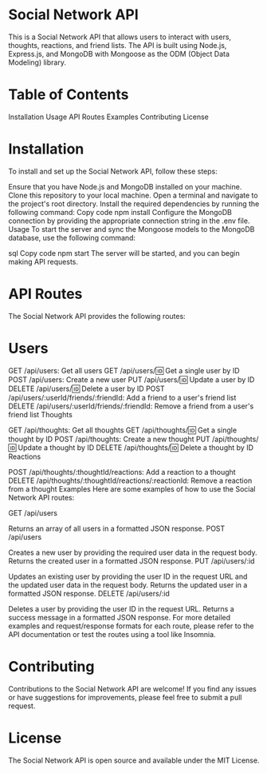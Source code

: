 # Social Network API
This is a Social Network API that allows users to interact with users, thoughts, reactions, and friend lists. The API is built using Node.js, Express.js, and MongoDB with Mongoose as the ODM (Object Data Modeling) library.

# Table of Contents
Installation
Usage
API Routes
Examples
Contributing
License
# Installation
To install and set up the Social Network API, follow these steps:

Ensure that you have Node.js and MongoDB installed on your machine.
Clone this repository to your local machine.
Open a terminal and navigate to the project's root directory.
Install the required dependencies by running the following command:
Copy code
npm install
Configure the MongoDB connection by providing the appropriate connection string in the .env file.
Usage
To start the server and sync the Mongoose models to the MongoDB database, use the following command:

sql
Copy code
npm start
The server will be started, and you can begin making API requests.

# API Routes
The Social Network API provides the following routes:

# Users

GET /api/users: Get all users
GET /api/users/:id: Get a single user by ID
POST /api/users: Create a new user
PUT /api/users/:id: Update a user by ID
DELETE /api/users/:id: Delete a user by ID
POST /api/users/:userId/friends/:friendId: Add a friend to a user's friend list
DELETE /api/users/:userId/friends/:friendId: Remove a friend from a user's friend list
Thoughts

GET /api/thoughts: Get all thoughts
GET /api/thoughts/:id: Get a single thought by ID
POST /api/thoughts: Create a new thought
PUT /api/thoughts/:id: Update a thought by ID
DELETE /api/thoughts/:id: Delete a thought by ID
Reactions

POST /api/thoughts/:thoughtId/reactions: Add a reaction to a thought
DELETE /api/thoughts/:thoughtId/reactions/:reactionId: Remove a reaction from a thought
Examples
Here are some examples of how to use the Social Network API routes:

GET /api/users

Returns an array of all users in a formatted JSON response.
POST /api/users

Creates a new user by providing the required user data in the request body. Returns the created user in a formatted JSON response.
PUT /api/users/:id

Updates an existing user by providing the user ID in the request URL and the updated user data in the request body. Returns the updated user in a formatted JSON response.
DELETE /api/users/:id

Deletes a user by providing the user ID in the request URL. Returns a success message in a formatted JSON response.
For more detailed examples and request/response formats for each route, please refer to the API documentation or test the routes using a tool like Insomnia.

# Contributing
Contributions to the Social Network API are welcome! If you find any issues or have suggestions for improvements, please feel free to submit a pull request.

# License
The Social Network API is open source and available under the MIT License.